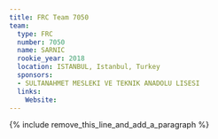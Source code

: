 ```yaml
---
title: FRC Team 7050
team:
  type: FRC
  number: 7050
  name: SARNIC
  rookie_year: 2018
  location: ISTANBUL, Istanbul, Turkey
  sponsors:
  - SULTANAHMET MESLEKI VE TEKNIK ANADOLU LISESI
  links:
    Website:
---
```


{% include remove_this_line_and_add_a_paragraph %}